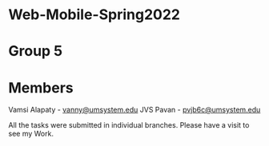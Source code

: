 # Web-Mobile-Spring2022

# Group 5

# Members

Vamsi Alapaty - vanny@umsystem.edu
JVS Pavan - pvjb6c@umsystem.edu

All the tasks were submitted in individual branches. Please have a visit to see my Work.

